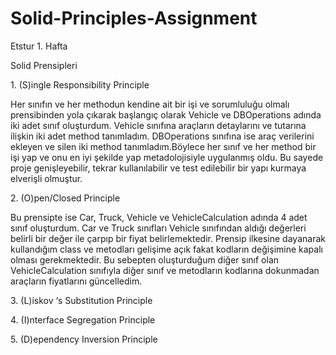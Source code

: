 # Solid-Principles-Assignment
Etstur 1. Hafta

 Solid Prensipleri

1. (S)ingle Responsibility Principle

Her sınıfın ve her methodun kendine ait bir işi ve sorumluluğu olmalı prensibinden yola çıkarak
başlangıç olarak Vehicle ve DBOperations adında iki adet sınıf oluşturdum.
Vehicle sınıfına araçların detaylarını ve tutarına ilişkin iki adet method tanımladım.
DBOperations sınıfına ise araç verilerini ekleyen ve silen iki method tanımladım.Böylece 
her sınıf ve her method bir işi yap ve onu en iyi şekilde yap metadolojisiyle uygulanmış oldu.
Bu sayede proje genişleyebilir, tekrar kullanılabilir ve test edilebilir bir yapı kurmaya elverişli olmuştur.

2. (O)pen/Closed Principle

Bu prensipte ise Car, Truck, Vehicle ve VehicleCalculation adında 4 adet sınıf oluşturdum.
Car ve Truck sınıfları Vehicle sınıfından aldığı değerleri belirli bir değer ile çarpıp bir fiyat belirlemektedir.
Prensip ilkesine dayanarak kullandığım class ve metodları gelişime açık fakat kodların değişimine kapalı olması gerekmektedir.
Bu sebepten oluşturduğum diğer sınıf olan VehicleCalculation sınıfıyla diğer sınıf ve metodların kodlarına dokunmadan 
araçların fiyatlarını güncelledim.


3. (L)iskov ‘s Substitution Principle

4. (I)nterface Segregation Principle

5. (D)ependency Inversion Principle

